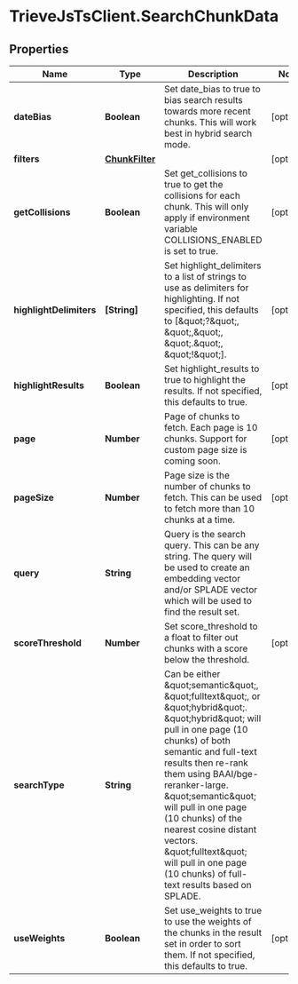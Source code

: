 # TrieveJsTsClient.SearchChunkData

## Properties

Name | Type | Description | Notes
------------ | ------------- | ------------- | -------------
**dateBias** | **Boolean** | Set date_bias to true to bias search results towards more recent chunks. This will work best in hybrid search mode. | [optional] 
**filters** | [**ChunkFilter**](ChunkFilter.md) |  | [optional] 
**getCollisions** | **Boolean** | Set get_collisions to true to get the collisions for each chunk. This will only apply if environment variable COLLISIONS_ENABLED is set to true. | [optional] 
**highlightDelimiters** | **[String]** | Set highlight_delimiters to a list of strings to use as delimiters for highlighting. If not specified, this defaults to [\&quot;?\&quot;, \&quot;,\&quot;, \&quot;.\&quot;, \&quot;!\&quot;]. | [optional] 
**highlightResults** | **Boolean** | Set highlight_results to true to highlight the results. If not specified, this defaults to true. | [optional] 
**page** | **Number** | Page of chunks to fetch. Each page is 10 chunks. Support for custom page size is coming soon. | [optional] 
**pageSize** | **Number** | Page size is the number of chunks to fetch. This can be used to fetch more than 10 chunks at a time. | [optional] 
**query** | **String** | Query is the search query. This can be any string. The query will be used to create an embedding vector and/or SPLADE vector which will be used to find the result set. | 
**scoreThreshold** | **Number** | Set score_threshold to a float to filter out chunks with a score below the threshold. | [optional] 
**searchType** | **String** | Can be either \&quot;semantic\&quot;, \&quot;fulltext\&quot;, or \&quot;hybrid\&quot;. \&quot;hybrid\&quot; will pull in one page (10 chunks) of both semantic and full-text results then re-rank them using BAAI/bge-reranker-large. \&quot;semantic\&quot; will pull in one page (10 chunks) of the nearest cosine distant vectors. \&quot;fulltext\&quot; will pull in one page (10 chunks) of full-text results based on SPLADE. | 
**useWeights** | **Boolean** | Set use_weights to true to use the weights of the chunks in the result set in order to sort them. If not specified, this defaults to true. | [optional] 


